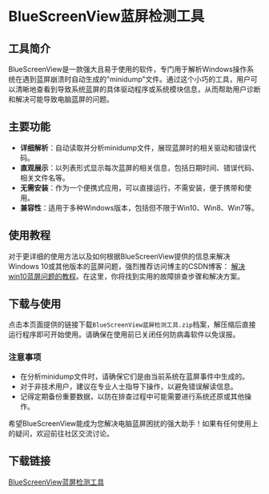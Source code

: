 # BlueScreenView蓝屏检测工具

## 工具简介

BlueScreenView是一款强大且易于使用的软件，专门用于解析Windows操作系统在遇到蓝屏崩溃时自动生成的"minidump"文件。通过这个小巧的工具，用户可以清晰地查看到导致系统蓝屏的具体驱动程序或系统模块信息，从而帮助用户诊断和解决可能导致电脑蓝屏的问题。

## 主要功能

- **详细解析**：自动读取并分析minidump文件，展现蓝屏时的相关驱动和错误代码。
- **直观展示**：以列表形式显示每次蓝屏的相关信息，包括日期时间、错误代码、相关文件名等。
- **无需安装**：作为一个便携式应用，可以直接运行，不需安装，便于携带和使用。
- **兼容性**：适用于多种Windows版本，包括但不限于Win10、Win8、Win7等。

## 使用教程

对于更详细的使用方法以及如何根据BlueScreenView提供的信息来解决Windows 10或其他版本的蓝屏问题，强烈推荐访问博主的CSDN博客：
[解决win10蓝屏问题的教程](https://blog.csdn.net/coder_nanjing/article/details/105526982)。在这里，你将找到实用的故障排查步骤和解决方案。

## 下载与使用

点击本页面提供的链接下载`BlueScreenView蓝屏检测工具.zip`档案，解压缩后直接运行程序即可开始使用。请确保在使用前已关闭任何防病毒软件以免误报。

### 注意事项

- 在分析minidump文件时，请确保它们是由当前系统在蓝屏事件中生成的。
- 对于非技术用户，建议在专业人士指导下操作，以避免错误解读信息。
- 记得定期备份重要数据，以防在排查过程中可能需要进行系统还原或其他操作。

希望BlueScreenView能成为您解决电脑蓝屏困扰的强大助手！如果有任何使用上的疑问，欢迎前往社区交流讨论。

## 下载链接

[BlueScreenView蓝屏检测工具](https://pan.quark.cn/s/1cf9a2309a84)